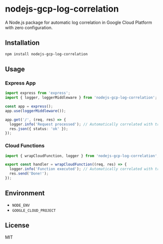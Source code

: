 # nodejs-gcp-log-correlation

A Node.js package for automatic log correlation in Google Cloud Platform with zero configuration.

## Installation

```bash
npm install nodejs-gcp-log-correlation
```

## Usage

### Express App

```typescript
import express from 'express';
import { logger, loggerMiddleware } from 'nodejs-gcp-log-correlation';

const app = express();
app.use(loggerMiddleware());

app.get('/', (req, res) => {
  logger.info('Request processed'); // Automatically correlated with trace
  res.json({ status: 'ok' });
});
```

### Cloud Functions

```typescript
import { wrapCloudFunction, logger } from 'nodejs-gcp-log-correlation';

export const handler = wrapCloudFunction((req, res) => {
  logger.info('Function executed'); // Automatically correlated with trace
  res.send('Done!');
});
```

## Environment

- `NODE_ENV`
- `GOOGLE_CLOUD_PROJECT`

## License

MIT
